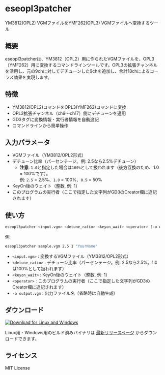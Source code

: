 # eseopl3patcher

YM3812(OPL2) VGMファイルをYMF262(OPL3) VGMファイルへ変換するツール

## 概要

eseopl3patcherは、YM3812（OPL2）用に作られたVGMファイルを、OPL3（YMF262）用に変換するコマンドラインツールです。OPL3の拡張チャンネルを活用し、元の9chに対してデチューンした9chを追加し、合計18chによるコーラス効果を実現します。

## 特徴

- YM3812(OPL2)コマンドをOPL3(YMF262)コマンドに変換
- OPL3拡張チャンネル（ch9～ch17）側にデチューンを適用
- GD3タグに変換情報・実行者情報を自動追記
- コマンドラインから簡単操作

## 入力パラメータ

- VGMファイル（YM3812/OPL2形式）
- デチューン比率（パーセンテージ。例: 2.5なら2.5%デチューン）
    - **注意**: `1.0`と指定した場合は`100%`として扱われます（後方互換のため、1.0 = 100%です）。  
      例: `2.5` = 2.5%、`1.0` = 100%、`0.5` = 50%
- KeyOn後のウェイト（整数, 例: 1）
- このプログラムの実行者（ここで指定した文字列がGD3のCreator欄に追記されます）

## 使い方

```sh
eseopl3patcher <input.vgm> <detune_ratio> <keyon_wait> <operator> [-o output.vgm]
```

例:
```sh
eseopl3patcher sample.vgm 2.5 1 "YourName"
```

- `<input.vgm>` : 変換するVGMファイル（YM3812/OPL2形式）
- `<detune_ratio>` : デチューン比率（パーセンテージ。例: 2.5なら2.5%。1.0は100%として扱われます）
- `<keyon_wait>` : KeyOn後のウェイト（整数, 例: 1）
- `<operator>` : このプログラムの実行者（ここで指定した文字列がGD3のCreator欄に追記されます）
- `-o output.vgm` : 出力ファイル名（省略時は自動生成）

## ダウンロード

[![Download for Linux and Windows](https://img.shields.io/github/v/release/emef2247/eseopl3patcher?label=Download%20latest%20release)](https://github.com/emef2247/eseopl3patcher/releases/latest)

Linux用・Windows用のビルド済みバイナリは [最新リリースページ](https://github.com/emef2247/eseopl3patcher/releases/latest) からダウンロードできます。

## ライセンス

MIT License